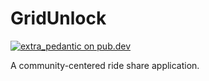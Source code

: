 # GridUnlock

[![extra_pedantic on pub.dev](https://img.shields.io/badge/style-extra__pedantic-blue)](https://pub.dev/packages/extra_pedantic)

A community-centered ride share application.
